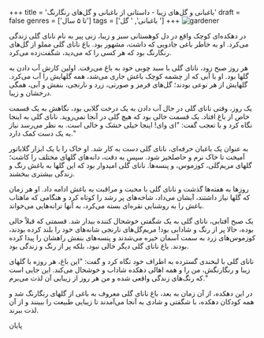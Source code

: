+++
title = 'باغبانی و گل‌های زیبا - داستانی از باغبانی و گل‌های رنگارنگ'
draft = false
genres = ['تا ۵ سال']
tags = ['باغبانی', ' گل ']
+++
![gardener](/122.gardener.jpg)

در دهکده‌ای کوچک واقع در دل کوهستانی سبز و زیبا، زنی پیر به نام نانای گلی زندگی می‌کرد. او به خاطر باغی جادویی که داشت، مشهور بود. باغ نانای گلی مملو از گل‌های رنگارنگ بود که هر کسی را که می‌دید، شگفت‌زده می‌کرد.

هر روز صبح زود، نانای گلی با سبد چوبی خود به باغ می‌رفت. اولین کارش آب دادن به گلها بود. او با آبی که از چشمه کوچک باغش جاری می‌شد، همه گلهایش را آب می‌کرد. گلهایش از هر نوعی بودند؛ گل‌های قرمز و صورتی، زرد و نارنجی، بنفش و آبی، همگی درخشان و زیبا.

یک روز، وقتی نانای گلی در حال آب دادن به یک درخت گلابی بود، نگاهش به یک قسمت خاص از باغ افتاد. یک قسمت خالی بود که هیچ گلی در آنجا نمی‌روید. نانای گلی به اینجا نگاه کرد و با تعجب گفت: "ای وای! اینجا خیلی خشک و خالی است. به نظر می‌رسد نیاز به یک دست کمک دارد."

به عنوان یک باغبان حرفه‌ای، نانای گلی دست به کار شد. او خاک را با یک ابزار گلاباتور آمیخت تا خاک نرم و حاصلخیز شود. سپس به دقت، دانه‌های گلهای مختلف را کاشت؛ گلهای مریم‌گلی، کوزموس، و پنسه‌ها. نانای گلی امیدوار بود که این گلها به باغش رنگ و زندگی بیشتری ببخشند.

روزها به هفته‌ها گذشت و نانای گلی با محبت و مراقبت به باغش ادامه داد. او هر زمان که گلها نیاز داشتند، آبشان می‌داد، شاخه‌های پر رشد را کوتاه کرد و هنگامی که ماهتاب باغش را به روشنایی نقره‌ای بسته می‌کرد، به آنها ترانه‌هایی می‌خواند.

یک صبح آفتابی، نانای گلی به یک شگفتی خوشحال کننده بیدار شد. قسمتی که قبلاً خالی بوده، حالا پر از رنگ و شادابی بود! مریم‌گل‌های نارنجی شانه‌های خود را بلند کرده بودند، کوزموس‌های زرد به سمت آسمان خیره می‌شدند و پنسه‌های بنفش راهشان را پیدا کرده بودند. باغ نانای گلی دیگر خالی نبود، بلکه پر از رنگ و زندگی بود.

نانای گلی با لبخندی گسترده به اطراف خود نگاه کرد و گفت: "این باغ، هر روزه با گلهای زیبا و رنگارنگش، من را و همه اهالی دهکده شاداب و خوشحال می‌کند. این جایی است که رنگ‌های زندگی واقعی شده و من هر روز از زیبایی آن لذت می‌برم."

در این دهکده، از آن زمان به بعد، باغ نانای گلی معروف به باغی از گلهای رنگارنگ شد و همه کودکان دهکده، با شگفتی و شادی به آنجا می‌آمدند تا زیبایی طبیعت را ببینند و از آن لذت ببرند.

پایان